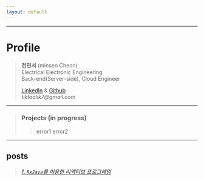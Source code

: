 ```yaml
---
layout: default
---
```


* * *

# Profile
> **천민서** (minseo Cheon)  
> Electrical Electronic Engineering  
> Back-end(Server-side), Cloud Engineer  
>   
> [LinkedIn](https://www.linkedin.com/in/%EB%AF%BC%EC%84%9C-%EC%B2%9C-5a797523a/) & [Github](https://github.com/tiktaalik7)  
> _tiktaalik7@gmail.com_
* * *
> ### Projects (in progress)
>> error1
>> error2

* * *

## posts
> _[1. `RxJava`를 이용한 리액티브 프로그래밍](./posts-001-RxJava.html)_
